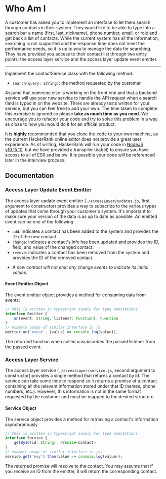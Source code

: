 # Who Am I

A customer has asked you to implement an interface to let them search through contacts in their system.
They would like to be able to type into a search bar a name (first, last, nickname), phone number, email, or
role and get back a list of contacts. While the current system has all the information, searching is not
supported and the response time does not meet the performance needs, so it is up to you to manage the data for
searching. They have provided you access to their contact list through two entry points:
the access layer service and the access layer update event emitter.

------
Implement the contactService class with the following method:

 - `search(query: String)`: the method requested by the customer

Assume that someone else is working on the front end and that a backend service will use your new service to handle
the API request when a search field is typed in on the website. There are already tests written for your service, but
you can feel free to add your own. The time taken to complete this exercise is ignored so please **take as much time
as you need**. We encourage you to refactor your code and try to solve this problem in a way as close to how you would
do it for an official product.

It is **highly** recommended that you clone the code to your own machine, as the current HackerRank online editor does
not provide a great user experience. As of writing, HackerRank will run your code in [NodeJS v10.15.10](https://www.hackerrank.com/environment),
but we have provided a transpiler (babel) to ensure you have access to all of ES6 and below. It is possible your code
will be referenced later in the interview process.

## Documentation

### Access Layer Update Event Emitter

The access layer update event emitter (`./accessLayer/updates.js`, first argument to constructor) provides a way to
subscribe to the various types of updates that come through your customer's system. It's important to make sure your version
of the data is as up to date as possible. An emitted event can be one of the following:

 - `add`: indicates a contact has been added to the system and provides the ID of the new contact.
 - `change`: indicates a contact's info has been updated and provides the ID, field, and value of the changed contact.
 - `remove`: indicates a contact has been removed from the system and provides the ID of the removed contact.

* _A new contact will not emit any change events to indicate its initial values._

#### Event Emitter Object

The event emitter object provides a method for consuming data from events:

```ts
// this is written in typescript simply for type annotations
interface Emitter {
    on(event: String, listener: Function): Function
}
// example usage of similar interface in js
emitter.on('event', (value) => console.log(value));
```

The returned function when called unsubscribes the passed listener from the passed event.

### Access Layer Service

The access layer service (`./accessLayer/service.js`, second argument to constructor) provides a single method
that returns a contact by id. The service can take some time to respond so it returns a promise of a contact containing
all the relevant information stored under that ID (names, phone numbers, etc.). However, this information is not in the
same format requested by the customer and must be mapped to the desired structure.

#### Service Object

The service object provides a method for retrieving a contact's information asynchronously

```ts
// this is written in typescript simply for type annotations
interface Service {
    getById(id: String): Promise<Contact>
}
// example usage of similar interface in js:
service.get('key').then(value => console.log(value));
```

The returned promise will resolve to the contact. You may assume that if you receive an ID from the emitter, it will
return the corresponding contact.
